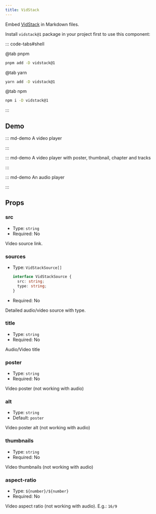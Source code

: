 ```yaml
---
title: VidStack
---
```


Embed [VidStack](https://www.vidstack.io/) in Markdown files.

Install `vidstack@1` package in your project first to use this component:

::: code-tabs#shell

@tab pnpm

```bash
pnpm add -D vidstack@1
```

@tab yarn

```bash
yarn add -D vidstack@1
```

@tab npm

```bash
npm i -D vidstack@1
```

:::

<!-- more -->

## Demo

::: md-demo A video player

<VidStack src="https://vp-demo.u2sb.com/video/caminandes_03_llamigos_720p.mp4" />

:::

::: md-demo A video player with poster, thumbnail, chapter and tracks

<VidStack
  src="https://media-files.vidstack.io/720p.mp4"
  title="Agent 327 Operation Barber Shop"
  poster="https://media-files.vidstack.io/poster-2.png"
  :sourses="[
    {
      src: 'https://media-files.vidstack.io/720p.mp4',
      type: 'video/mp4',
    },
    {
      src:  'https://media-files.vidstack.io/720p.avi',
      type: 'video/avi',
    },
    {
      src:  'https://media-files.vidstack.io/720p.ogv',
      type: 'video/ogg',
    },
  ]"
  :tracks="[
    {
      src: 'https://media-files.vidstack.io/subs/english.vtt',
      label: 'English',
      language: 'en-US',
      kind: 'subtitles',
      default: true,
    },
    {
      src: 'https://media-files.vidstack.io/subs/spanish.vtt',
      label: 'Spanish',
      language: 'es-ES',
      kind: 'subtitles',
    },
    // Chapters
    {
      src: 'https://media-files.vidstack.io/chapters.vtt',
      kind: 'chapters',
      language: 'en-US',
      default: true,
    },
  ]"
  thumbnails="https://media-files.vidstack.io/thumbnails.vtt"
  crossorigin
/>

:::

::: md-demo An audio player

<VidStack src="/sample.mp3" title="VidStack Audio Demo" />

:::

## Props

### src

- Type: `string`
- Required: No

Video source link.

### sources

- Type: `VidStackSource[]`

  ```ts
  interface VidStackSource {
    src: string;
    type: string;
  }
  ```

- Required: No

Detailed audio/video source with type.

### title

- Type: `string`
- Required: No

Audio/Video title

### poster

- Type: `string`
- Required: No

Video poster (not working with audio)

### alt

- Type: `string`
- Default: `poster`

Video poster alt (not working with audio)

### thumbnails

- Type: `string`
- Required: No

Video thumbnails (not working with audio)

### aspect-ratio

- Type: `${number}/${number}`
- Required: No

Video aspect ratio (not working with audio). E.g.: `16/9`
